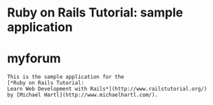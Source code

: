  # Ruby on Rails Tutorial: sample application
# myforum
    This is the sample application for the
    [*Ruby on Rails Tutorial:
    Learn Web Development with Rails*](http://www.railstutorial.org/)
    by [Michael Hartl](http://www.michaelhartl.com/).